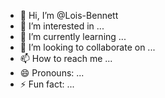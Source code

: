 - 👋 Hi, I’m @Lois-Bennett
- 👀 I’m interested in ...
- 🌱 I’m currently learning ...
- 💞️ I’m looking to collaborate on ...
- 📫 How to reach me ...
- 😄 Pronouns: ...
- ⚡ Fun fact: ...

<!---
Lois-Bennett/Lois-Bennett is a ✨ special ✨ repository because its `README.md` (this file) appears on your GitHub profile.
You can click the Preview link to take a look at your changes.
--->
